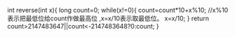 int reverse(int x){
     long count=0;
     while(x!=0){
         count=count*10+x%10;   //x%10表示把最低位给count作做最高位 ,x=x/10表示取最低位。
         x=x/10;
         }
         return count>2147483647||count<-2147483648?0:count;
         }
